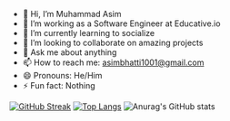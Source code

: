 - 👋 Hi, I’m Muhammad Asim
- 🔭 I’m working as a Software Engineer at Educative.io
- 🌱 I’m currently learning to socialize
- 👯 I’m looking to collaborate on amazing projects
- 💬 Ask me about anything
- 📫 How to reach me: asimbhatti1001@gmail.com
- 😄 Pronouns: He/Him
- ⚡ Fun fact: Nothing

[![GitHub Streak](https://streak-stats.demolab.com?user=MuhammadAsim1001&theme=dark&hide_border=true)](https://git.io/streak-stats)
[![Top Langs](https://github-readme-stats-one-theta-78.vercel.app/api/top-langs/?username=MuhammadAsim1001&layout=donut-vertical)](https://github.com/anuraghazra/github-readme-stats)
![Anurag's GitHub stats](https://github-readme-stats-one-theta-78.vercel.app/api?username=MuhammadAsim1001&show_icons=true&theme=transparent)

<!---
MuhammadAsim1001/MuhammadAsim1001 is a ✨ special ✨ repository because its `README.md` (this file) appears on your GitHub profile.
You can click the Preview link to take a look at your changes.
--->
